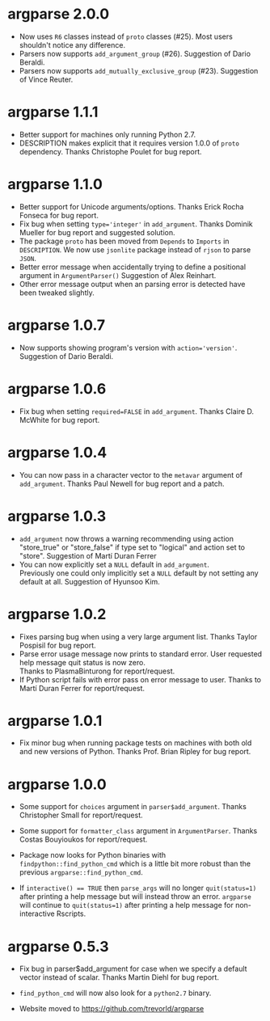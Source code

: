 argparse 2.0.0
==============
* Now uses ``R6`` classes instead of ``proto`` classes (#25).  Most users shouldn't notice any difference.
* Parsers now supports ``add_argument_group`` (#26).  Suggestion of Dario Beraldi. 
* Parsers now supports ``add_mutually_exclusive_group`` (#23).  Suggestion of Vince Reuter.

argparse 1.1.1
==============
* Better support for machines only running Python 2.7.  
* DESCRIPTION makes explicit that it requires version 1.0.0 of ``proto`` dependency.  Thanks Christophe Poulet for bug report.

argparse 1.1.0
==============
* Better support for Unicode arguments/options.
  Thanks Erick Rocha Fonseca for bug report.
* Fix bug when setting ``type='integer'`` in ``add_argument``.
  Thanks Dominik Mueller for bug report and suggested solution.
* The package ``proto`` has been moved from ``Depends`` to ``Imports`` in ``DESCRIPTION``.
  We now use ``jsonlite`` package instead of ``rjson`` to parse ``JSON``.
* Better error message when accidentally trying to define a positional argument in ``ArgumentParser()``
  Suggestion of Alex Reinhart.
* Other error message output when an parsing error is detected have been tweaked slightly.

argparse 1.0.7
==============
* Now supports showing program's version with ``action='version'``.
  Suggestion of Dario Beraldi.

argparse 1.0.6
==============
* Fix bug when setting ``required=FALSE`` in ``add_argument``.
  Thanks Claire D. McWhite for bug report.

argparse 1.0.4
==============
* You can now pass in a character vector to the ``metavar`` argument of ``add_argument``.
  Thanks Paul Newell for bug report and a patch.

argparse 1.0.3
==============
* `add_argument` now throws a warning recommending using action "store_true" or "store_false" 
  if type set to "logical" and action set to "store".  Suggestion of Martí Duran Ferrer
* You can now explicitly set a `NULL` default in `add_argument`.  
  Previously one could only implicitly set a `NULL` default by not setting any default at all.
  Suggestion of Hyunsoo Kim.

argparse 1.0.2
==============
* Fixes parsing bug when using a very large argument list.  Thanks Taylor Pospisil for bug report.
* Parse error usage message now prints to standard error.  User requested help message quit status is now zero.  
  Thanks to PlasmaBinturong for report/request.
* If Python script fails with error pass on error message to user.
  Thanks to Martí Duran Ferrer for report/request.

argparse 1.0.1
==============
* Fix minor bug when running package tests on machines with both old and new versions of Python.  Thanks Prof. Brian Ripley for bug report.

argparse 1.0.0
==============
* Some support for ``choices`` argument in ``parser$add_argument``.  Thanks Christopher Small for report/request.

* Some support for ``formatter_class`` argument in ``ArgumentParser``.  Thanks Costas Bouyioukos for report/request.

* Package now looks for Python binaries with ``findpython::find_python_cmd``
  which is a little bit more robust than the previous ``argparse::find_python_cmd``.

* If ``interactive() == TRUE`` then ``parse_args`` will no longer ``quit(status=1)`` after printing a help message
  but will instead throw an error.  ``argparse`` will continue to ``quit(status=1)`` after printing a help message
  for non-interactive Rscripts.


argparse 0.5.3
==============

* Fix bug in parser$add_argument for case when we specify a default vector
  instead of scalar.  Thanks Martin Diehl for bug report.

* ``find_python_cmd`` will now also look for a ``python2.7`` binary.

* Website moved to https://github.com/trevorld/argparse
